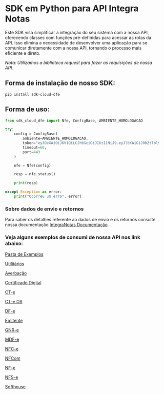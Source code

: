 # SDK em Python para API Integra Notas

Este SDK visa simplificar a integração do seu sistema com a nossa API, oferecendo classes com funções pré-definidas para acessar as rotas da API. Isso elimina a necessidade de desenvolver uma aplicação para se comunicar diretamente com a nossa API, tornando o processo mais eficiente e direto.

*Nota: Utilizamos a biblioteca request para fazer as requisições de nossa API.*

## Forma de instalação de nosso SDK:

```
pip install sdk-cloud-dfe
```

## Forma de uso:

```py
from sdk_cloud_dfe import Nfe, ConfigBase, AMBIENTE_HOMOLOGACAO

try:
    config = ConfigBase(
        ambiente=AMBIENTE_HOMOLOGACAO,
        token="eyJ0eXAiOiJKV1QiLCJhbGciOiJIUzI1NiJ9.eyJlbXAiOiJ0b2tlbl9leGVtcGxvIiwidXNyIjoidGsiLCJ0cCI6InRrIn0.Tva_viCMCeG3nkRYmi_RcJ6BtSzui60kdzIsuq5X-sQ",
        timeout=60,
        port=443
    )

    nfe = Nfe(config)

    resp = nfe.status()

    print(resp)

except Exception as error:
    print("Ocorreu um erro", error)
```

### Sobre dados de envio e retornos

Para saber os detalhes referente ao dados de envio e os retornos consulte nossa documentação [IntegraNotas Documentação](https://integranotas.com.br/doc).

### Veja alguns exemplos de consumi de nossa API nos link abaixo:

[Pasta de Exemplos](https://github.com/cloud-dfe/sdk-python/tree/master/examples)

[Utilitários](https://github.com/cloud-dfe/sdk-python/tree/master/examples/utils)

[Averbação](https://github.com/cloud-dfe/sdk-python/tree/master/examples/averbacao)

[Certificado Digital](https://github.com/cloud-dfe/sdk-python/tree/master/examples/certificado)

[CT-e](https://github.com/cloud-dfe/sdk-python/tree/master/examples/cte)

[CT-e OS](https://github.com/cloud-dfe/sdk-python/tree/master/examples/cteos)

[DF-e](https://github.com/cloud-dfe/sdk-python/tree/master/examples/dfe)

[Emitente](https://github.com/cloud-dfe/sdk-python/tree/master/examples/emitente)

[GNR-e](https://github.com/cloud-dfe/sdk-python/tree/master/examples/gnre)

[MDF-e](https://github.com/cloud-dfe/sdk-python/tree/master/examples/mdfe)

[NFC-e](https://github.com/cloud-dfe/sdk-python/tree/master/examples/nfce)

[NFCom](https://github.com/cloud-dfe/sdk-python/tree/master/examples/nfcom)

[NF-e](https://github.com/cloud-dfe/sdk-python/tree/master/examples/nfe)

[NFS-e](https://github.com/cloud-dfe/sdk-python/tree/master/examples/nfse)

[Softhouse](https://github.com/cloud-dfe/sdk-python/tree/master/examples/softhouse)